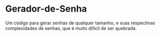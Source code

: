 # Gerador-de-Senha
Um código para gerar senhas de qualquer tamanho, e suas respectivas complexidades de senhas, que é muito dificil de ser quebrada.
